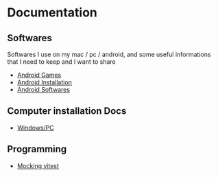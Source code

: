 # Documentation

<!-- START doctoc -->
<!-- END doctoc -->

## Softwares

Softwares I use on my mac / pc / android, and some useful informations that I need to keep and I want to share

- [Android Games](Android/Android%20Games.md)
- [Android Installation](Android/Android%20Installation.md)
- [Android Softwares](Android/Android%20Softwares.md)

## Computer installation Docs

- [Windows/PC](Computers/Windows%20Install.md)

## Programming

- [Mocking vitest](Programming/UnitTests/Vitest/Mocking%20simple%20examples.md)
